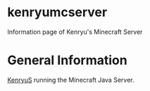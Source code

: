 # kenryumcserver
Information page of Kenryu's Minecraft Server

# General Information
[KenryuS](https://github.com/kenryuS) running the Minecraft Java Server.
